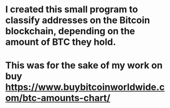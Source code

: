 # I created this small program to classify addresses on the Bitcoin blockchain, depending on the amount of BTC they hold.
# This was for the sake of my work on buy https://www.buybitcoinworldwide.com/btc-amounts-chart/
